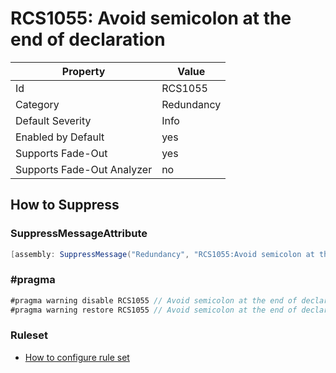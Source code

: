 # RCS1055: Avoid semicolon at the end of declaration

Property | Value
--- | --- 
Id | RCS1055
Category | Redundancy
Default Severity | Info
Enabled by Default | yes
Supports Fade-Out | yes
Supports Fade-Out Analyzer | no

## How to Suppress

### SuppressMessageAttribute

```csharp
[assembly: SuppressMessage("Redundancy", "RCS1055:Avoid semicolon at the end of declaration.", Justification = "<Pending>")]
```

### \#pragma

```csharp
#pragma warning disable RCS1055 // Avoid semicolon at the end of declaration.
#pragma warning restore RCS1055 // Avoid semicolon at the end of declaration.
```

### Ruleset

* [How to configure rule set](../HowToConfigureAnalyzers.md)

